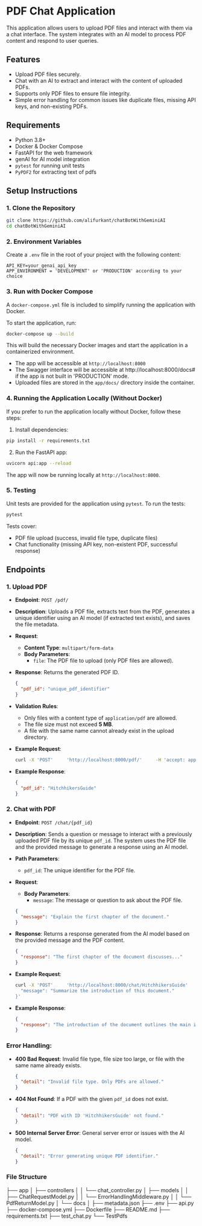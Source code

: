 
# PDF Chat Application

This application allows users to upload PDF files and interact with them via a chat interface. The system integrates with an AI model to process PDF content and respond to user queries.

## Features

- Upload PDF files securely.
- Chat with an AI to extract and interact with the content of uploaded PDFs.
- Supports only PDF files to ensure file integrity.
- Simple error handling for common issues like duplicate files, missing API keys, and non-existing PDFs.

## Requirements

- Python 3.8+
- Docker & Docker Compose
- FastAPI for the web framework
- genAI for AI model integration
- `pytest` for running unit tests
- `PyPDF2` for extracting text of pdfs

## Setup Instructions

### 1. Clone the Repository

```bash
git clone https://github.com/alifurkant/chatBotWithGeminiAI
cd chatBotWithGeminiAI
```

### 2. Environment Variables

Create a `.env` file in the root of your project with the following content:

```env
API_KEY=your_genai_api_key
APP_ENVIRONMENT = 'DEVELOPMENT' or 'PRODUCTION' according to your choice
```

### 3. Run with Docker Compose

A `docker-compose.yml` file is included to simplify running the application with Docker.

To start the application, run:

```bash
docker-compose up --build
```

This will build the necessary Docker images and start the application in a containerized environment.

- The app will be accessible at `http://localhost:8000`
- The Swagger interface will be accessible at http://localhost:8000/docs# if the app is not built in 'PRODUCTION' mode.
- Uploaded files are stored in the `app/docs/` directory inside the container.

### 4. Running the Application Locally (Without Docker)

If you prefer to run the application locally without Docker, follow these steps:

1. Install dependencies:

```bash
pip install -r requirements.txt
```

2. Run the FastAPI app:

```bash
uvicorn api:app --reload
```

The app will now be running locally at `http://localhost:8000`.

### 5. Testing

Unit tests are provided for the application using `pytest`. To run the tests:

```bash
pytest
```


Tests cover:

- PDF file upload (success, invalid file type, duplicate files)
- Chat functionality (missing API key, non-existent PDF, successful response)

## Endpoints

### 1. **Upload PDF**

- **Endpoint**: `POST /pdf/`
- **Description**: Uploads a PDF file, extracts text from the PDF, generates a unique identifier using an AI model (if extracted text exists), and saves the file metadata.
  
- **Request**:
  - **Content Type**: `multipart/form-data`
  - **Body Parameters**:
    - `file`: The PDF file to upload (only PDF files are allowed).
  
- **Response**: Returns the generated PDF ID.
  
  ```json
  {
    "pdf_id": "unique_pdf_identifier"
  }
  ```

- **Validation Rules**:
  - Only files with a content type of `application/pdf` are allowed.
  - The file size must not exceed **5 MB**.
  - A file with the same name cannot already exist in the upload directory.

- **Example Request**:

  ```bash
  curl -X 'POST'     'http://localhost:8000/pdf/'     -H 'accept: application/json'     -H 'Content-Type: multipart/form-data'     -F 'file=@/path/to/yourfile.pdf'
  ```

- **Example Response**:

  ```json
  {
    "pdf_id": "HitchhikersGuide"
  }
  ```

### 2. **Chat with PDF**

- **Endpoint**: `POST /chat/{pdf_id}`
- **Description**: Sends a question or message to interact with a previously uploaded PDF file by its unique `pdf_id`. The system uses the PDF file and the provided message to generate a response using an AI model.
  
- **Path Parameters**:
  - `pdf_id`: The unique identifier for the PDF file.
  
- **Request**:
  - **Body Parameters**:
    - `message`: The message or question to ask about the PDF file.
  
  ```json
  {
    "message": "Explain the first chapter of the document."
  }
  ```

- **Response**: Returns a response generated from the AI model based on the provided message and the PDF content.
  
  ```json
  {
    "response": "The first chapter of the document discusses..."
  }
  ```

- **Example Request**:

  ```bash
  curl -X 'POST'     'http://localhost:8000/chat/HitchhikersGuide'     -H 'accept: application/json'     -H 'Content-Type: application/json'     -d '{
    "message": "Summarize the introduction of this document."
  }'
  ```

- **Example Response**:

  ```json
  {
    "response": "The introduction of the document outlines the main ideas of..."
  }
  ```

### Error Handling:

- **400 Bad Request**: Invalid file type, file size too large, or file with the same name already exists.
  ```json
  {
    "detail": "Invalid file type. Only PDFs are allowed."
  }
  ```
  
- **404 Not Found**: If a PDF with the given `pdf_id` does not exist.
  ```json
  {
    "detail": "PDF with ID 'HitchhikersGuide' not found."
  }
  ```
  
- **500 Internal Server Error**: General server error or issues with the AI model.
  ```json
  {
    "detail": "Error generating unique PDF identifier."
  }
  ```

### File Structure

├── app
│   ├── controllers
│   │   └── chat_controller.py
│   ├── models
│   │   ├── ChatRequestModel.py
│   │   └── ErrorHandlingMiddleware.py
│   │   └── PdfReturnModel.py
│   └── docs
│       ├── metadata.json
├── .env
├── api.py
├── docker-compose.yml
├── Dockerfile
├── README.md
├── requirements.txt
├── test_chat.py
└── TestPdfs
